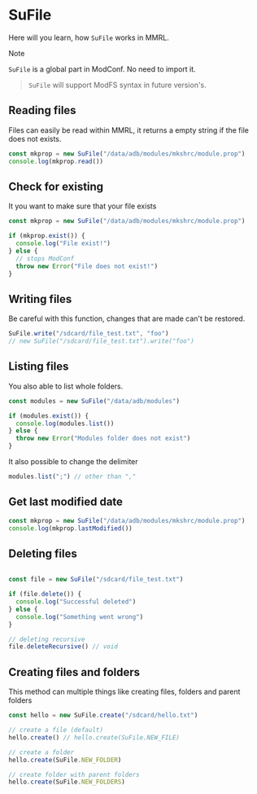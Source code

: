 # SuFile

Here will you learn, how `SuFile` works in MMRL.

> [!NOTE]
> `SuFile` is a global part in ModConf. No need to import it.

> `SuFile` will support ModFS syntax in future version's.

## Reading files

Files can easily be read within MMRL, it returns a empty string if the file does not exists.

```js
const mkprop = new SuFile("/data/adb/modules/mkshrc/module.prop")
console.log(mkprop.read())
```

## Check for existing

It you want to make sure that your file exists

```js
const mkprop = new SuFile("/data/adb/modules/mkshrc/module.prop")

if (mkprop.exist()) {
  console.log("File exist!")
} else {
  // stops ModConf
  throw new Error("File does not exist!")
}
```

## Writing files

Be careful with this function, changes that are made can't be restored.

```js
SuFile.write("/sdcard/file_test.txt", "foo")
// new SuFile("/sdcard/file_test.txt").write("foo")
```

## Listing files

You also able to list whole folders.

```js
const modules = new SuFile("/data/adb/modules")

if (modules.exist()) {
  console.log(modules.list())
} else {
  throw new Error("Modules folder does not exist")
}
```

It also possible to change the delimiter

```js
modules.list(";") // other than ","
```

## Get last modified date

```js
const mkprop = new SuFile("/data/adb/modules/mkshrc/module.prop")
console.log(mkprop.lastModified())
```

## Deleting files

```js

const file = new SuFile("/sdcard/file_test.txt")

if (file.delete()) {
  console.log("Successful deleted")
} else {
  console.log("Something went wrong")
}

// deleting recursive
file.deleteRecursive() // void
```

## Creating files and folders

This method can multiple things like creating files, folders and parent folders

```js
const hello = new SuFile.create("/sdcard/hello.txt")

// create a file (default)
hello.create() // hello.create(SuFile.NEW_FILE)

// create a folder
hello.create(SuFile.NEW_FOLDER)

// create folder with parent folders
hello.create(SuFile.NEW_FOLDERS) 
```
